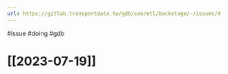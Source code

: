 ```yaml
---
url: https://gitlab.transportdata.tw/gdb/sso/etl/backstage/-/issues/4
---
```

#issue #doing #gdb
# [[2023-07-19]]
